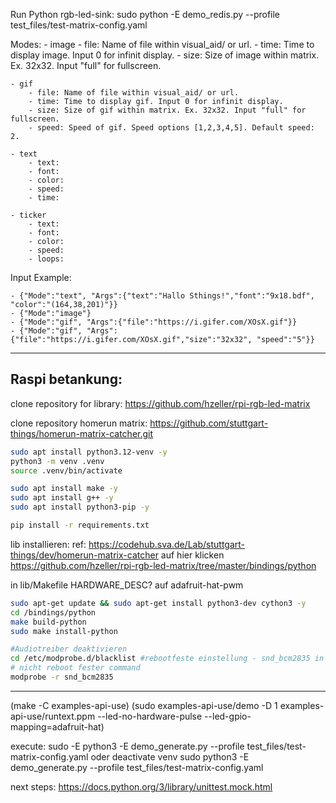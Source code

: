 Run Python rgb-led-sink:
sudo python -E demo_redis.py --profile test_files/test-matrix-config.yaml

Modes:
	- image
		- file: Name of file within visual_aid/ or url.
		- time: Time to display image. Input 0 for infinit display.
		- size: Size of image within matrix. Ex. 32x32. Input "full" for fullscreen.

	- gif
		- file: Name of file within visual_aid/ or url.
		- time: Time to display gif. Input 0 for infinit display.
		- size: Size of gif within matrix. Ex. 32x32. Input "full" for fullscreen.
		- speed: Speed of gif. Speed options [1,2,3,4,5]. Default speed: 2.

	- text
		- text:
		- font:
		- color:
		- speed: 
		- time:

	- ticker
		- text:
		- font:
		- color:
		- speed: 
		- loops: 


Input Example:

	- {"Mode":"text", "Args":{"text":"Hallo Sthings!","font":"9x18.bdf", "color":"(164,38,201)"}}
	- {"Mode":"image"}
	- {"Mode":"gif", "Args":{"file":"https://i.gifer.com/XOsX.gif"}}
	- {"Mode":"gif", "Args":{"file":"https://i.gifer.com/XOsX.gif","size":"32x32", "speed":"5"}}


---------------------
## Raspi betankung:

clone repository for library: https://github.com/hzeller/rpi-rgb-led-matrix

clone repository homerun matrix: https://github.com/stuttgart-things/homerun-matrix-catcher.git

```bash
sudo apt install python3.12-venv -y
python3 -m venv .venv
source .venv/bin/activate

sudo apt install make -y
sudo apt install g++ -y 
sudo apt install python3-pip -y

pip install -r requirements.txt

```

lib installieren:
ref:
https://codehub.sva.de/Lab/stuttgart-things/dev/homerun-matrix-catcher
auf hier klicken
https://github.com/hzeller/rpi-rgb-led-matrix/tree/master/bindings/python

in lib/Makefile HARDWARE_DESC? auf adafruit-hat-pwm

```bash
sudo apt-get update && sudo apt-get install python3-dev cython3 -y
cd /bindings/python
make build-python 
sudo make install-python 

#Audiotreiber deaktivieren
cd /etc/modprobe.d/blacklist #rebootfeste einstellung - snd_bcm2835 in die file schreiben
# nicht reboot fester command
modprobe -r snd_bcm2835
```

---------------------------------------------------



(make -C examples-api-use)
(sudo examples-api-use/demo -D 1 examples-api-use/runtext.ppm --led-no-hardware-pulse --led-gpio-mapping=adafruit-hat)


execute:
sudo -E  python3 -E demo_generate.py --profile test_files/test-matrix-config.yaml
oder 
deactivate venv
sudo  python3 -E demo_generate.py --profile test_files/test-matrix-config.yaml


next steps:
https://docs.python.org/3/library/unittest.mock.html

